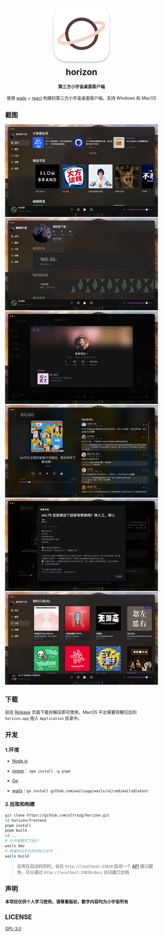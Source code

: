 <h1 align="center">
  <img src="./logo.png" alt="horizon" width="200">
  <br>horizon<br>
</h1>
<h4 align="center">第三方小宇宙桌面客户端</h4>
<p align="center">使用 <a href="https://wails.io">wails</a> + <a href="https://react.dev">react</a> 构建的第三方小宇宙桌面客户端，支持 Windows 和 MacOS</p>

## 截图

![screenshot_01](./screenshots/screenshot_01.png)
![screenshot_02](./screenshots/screenshot_02.png)
![screenshot_03](./screenshots/screenshot_03.png)
![screenshot_04](./screenshots/screenshot_04.png)
![screenshot_05](./screenshots/screenshot_05.png)
![screenshot_06](./screenshots/screenshot_06.png)

## 下载

前往 [Release](https://github.com/ultrazg/horizon/releases) 页面下载并解压即可使用。MacOS 平台需要将解压后的 `horizon.app` 拖入 `Application` 目录中。

## 开发

### 1.环境

- [Node.js](https://nodejs.org/)

- [pnpm](https://pnpm.io/)： `npm install -g pnpm`

- [Go](https://go.dev/)

- [wails](https://wails.io/)：`go install github.com/wailsapp/wails/v2/cmd/wails@latest`

### 2.拉取和构建

```bash
git clone https://github.com/ultrazg/horizon.git
cd horizon/frontend
pnpm install
pnpm build
cd ..
# 在开发模式下运行
wails dev
# 构建对应平台的可执行文件
wails build
```

> 应用在启动的同时，会在 `http://localhost:23020` 启动一个 [API](https://github.com/ultrazg/xyz) 接口服务，可以通过 `http://localhost:23020/docs` 访问接口文档

## 声明

**本项目仅供个人学习使用，请尊重版权，数字内容均为小宇宙所有**

## LICENSE

[GPL-3.0](https://github.com/ultrazg/horizon/blob/dev/LICENSE)
